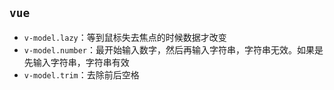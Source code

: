 ## `vue`

- `v-model.lazy`：等到鼠标失去焦点的时候数据才改变
- `v-model.number`：最开始输入数字，然后再输入字符串，字符串无效。如果是先输入字符串，字符串有效
- `v-model.trim`：去除前后空格